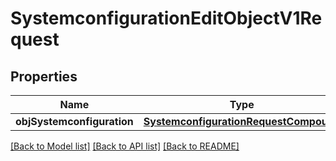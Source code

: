 # SystemconfigurationEditObjectV1Request

## Properties
Name | Type | Description | Notes
------------ | ------------- | ------------- | -------------
**objSystemconfiguration** | [**SystemconfigurationRequestCompound**](SystemconfigurationRequestCompound.md) |  | 

[[Back to Model list]](../README.md#documentation-for-models) [[Back to API list]](../README.md#documentation-for-api-endpoints) [[Back to README]](../README.md)


